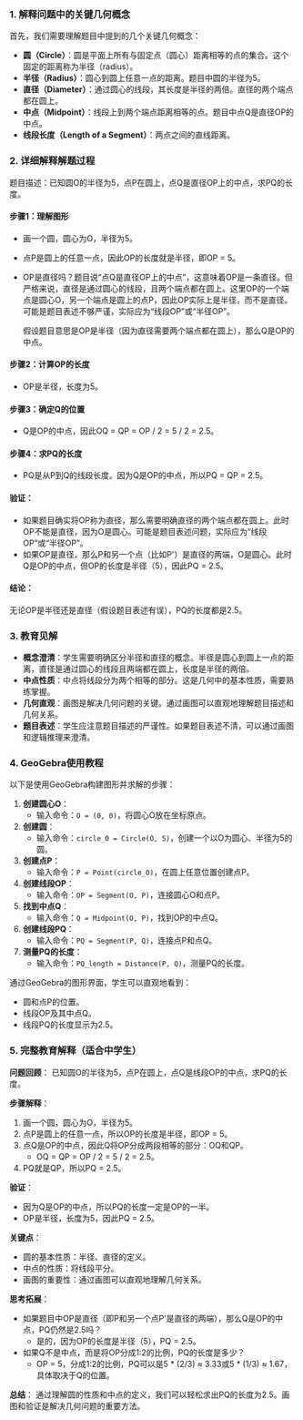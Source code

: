 ### 1. 解释问题中的关键几何概念

首先，我们需要理解题目中提到的几个关键几何概念：

- **圆（Circle）**：圆是平面上所有与固定点（圆心）距离相等的点的集合。这个固定的距离称为半径（radius）。
- **半径（Radius）**：圆心到圆上任意一点的距离。题目中圆的半径为5。
- **直径（Diameter）**：通过圆心的线段，其长度是半径的两倍。直径的两个端点都在圆上。
- **中点（Midpoint）**：线段上到两个端点距离相等的点。题目中点Q是直径OP的中点。
- **线段长度（Length of a Segment）**：两点之间的直线距离。

### 2. 详细解释解题过程

题目描述：已知圆O的半径为5，点P在圆上，点Q是直径OP上的中点，求PQ的长度。

#### 步骤1：理解图形
- 画一个圆，圆心为O，半径为5。
- 点P是圆上的任意一点，因此OP的长度就是半径，即OP = 5。
- OP是直径吗？题目说“点Q是直径OP上的中点”，这意味着OP是一条直径。但严格来说，直径是通过圆心的线段，且两个端点都在圆上。这里OP的一个端点是圆心O，另一个端点是圆上的点P，因此OP实际上是半径，而不是直径。可能是题目表述不够严谨，实际应为“线段OP”或“半径OP”。
  
  假设题目意思是OP是半径（因为直径需要两个端点都在圆上），那么Q是OP的中点。

#### 步骤2：计算OP的长度
- OP是半径，长度为5。

#### 步骤3：确定Q的位置
- Q是OP的中点，因此OQ = QP = OP / 2 = 5 / 2 = 2.5。

#### 步骤4：求PQ的长度
- PQ是从P到Q的线段长度。因为Q是OP的中点，所以PQ = QP = 2.5。

#### 验证：
- 如果题目确实将OP称为直径，那么需要明确直径的两个端点都在圆上。此时OP不能是直径，因为O是圆心。可能是题目表述问题，实际应为“线段OP”或“半径OP”。
- 如果OP是直径，那么P和另一个点（比如P'）是直径的两端，O是圆心。此时Q是OP的中点，但OP的长度是半径（5），因此PQ = 2.5。

#### 结论：
无论OP是半径还是直径（假设题目表述有误），PQ的长度都是2.5。

### 3. 教育见解

- **概念澄清**：学生需要明确区分半径和直径的概念。半径是圆心到圆上一点的距离，直径是通过圆心的线段且两端都在圆上，长度是半径的两倍。
- **中点性质**：中点将线段分为两个相等的部分。这是几何中的基本性质，需要熟练掌握。
- **几何直观**：画图是解决几何问题的关键。通过画图可以直观地理解题目描述和几何关系。
- **题目表述**：学生应注意题目描述的严谨性。如果题目表述不清，可以通过画图和逻辑推理来澄清。

### 4. GeoGebra使用教程

以下是使用GeoGebra构建图形并求解的步骤：

1. **创建圆心O**：
   - 输入命令：`O = (0, 0)`，将圆心O放在坐标原点。
2. **创建圆**：
   - 输入命令：`circle_O = Circle(O, 5)`，创建一个以O为圆心、半径为5的圆。
3. **创建点P**：
   - 输入命令：`P = Point(circle_O)`，在圆上任意位置创建点P。
4. **创建线段OP**：
   - 输入命令：`OP = Segment(O, P)`，连接圆心O和点P。
5. **找到中点Q**：
   - 输入命令：`Q = Midpoint(O, P)`，找到OP的中点Q。
6. **创建线段PQ**：
   - 输入命令：`PQ = Segment(P, Q)`，连接点P和点Q。
7. **测量PQ的长度**：
   - 输入命令：`PQ_length = Distance(P, Q)`，测量PQ的长度。

通过GeoGebra的图形界面，学生可以直观地看到：
- 圆和点P的位置。
- 线段OP及其中点Q。
- 线段PQ的长度显示为2.5。

### 5. 完整教育解释（适合中学生）

**问题回顾**：
已知圆O的半径为5，点P在圆上，点Q是线段OP的中点，求PQ的长度。

**步骤解释**：
1. 画一个圆，圆心为O，半径为5。
2. 点P是圆上的任意一点，所以OP的长度是半径，即OP = 5。
3. 点Q是OP的中点，因此Q将OP分成两段相等的部分：OQ和QP。
   - OQ = QP = OP / 2 = 5 / 2 = 2.5。
4. PQ就是QP，所以PQ = 2.5。

**验证**：
- 因为Q是OP的中点，所以PQ的长度一定是OP的一半。
- OP是半径，长度为5，因此PQ = 2.5。

**关键点**：
- 圆的基本性质：半径、直径的定义。
- 中点的性质：将线段平分。
- 画图的重要性：通过画图可以直观地理解几何关系。

**思考拓展**：
- 如果题目中OP是直径（即P和另一个点P'是直径的两端），那么Q是OP的中点，PQ仍然是2.5吗？
  - 是的，因为OP的长度是半径（5），PQ = 2.5。
- 如果Q不是中点，而是将OP分成1:2的比例，PQ的长度是多少？
  - OP = 5，分成1:2的比例，PQ可以是5 * (2/3) ≈ 3.33或5 * (1/3) ≈ 1.67，具体取决于Q的位置。

**总结**：
通过理解圆的性质和中点的定义，我们可以轻松求出PQ的长度为2.5。画图和验证是解决几何问题的重要方法。